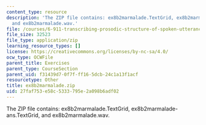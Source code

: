 ```yaml
---
content_type: resource
description: 'The ZIP file contains: ex8b2marmalade.TextGrid, ex8b2marmalade-ans.TextGrid,
  and ex8b2marmalade.wav.'
file: /courses/6-911-transcribing-prosodic-structure-of-spoken-utterances-with-tobi-january-iap-2006/27faf753e58c5333795e2a098b6adf02_ex8b2marmalade.zip
file_size: 32523
file_type: application/zip
learning_resource_types: []
license: https://creativecommons.org/licenses/by-nc-sa/4.0/
ocw_type: OCWFile
parent_title: Exercises
parent_type: CourseSection
parent_uid: f31439d7-0f7f-ff16-5dcb-24c1a13f1acf
resourcetype: Other
title: ex8b2marmalade.zip
uid: 27faf753-e58c-5333-795e-2a098b6adf02
---
```

The ZIP file contains: ex8b2marmalade.TextGrid, ex8b2marmalade-ans.TextGrid, and ex8b2marmalade.wav.